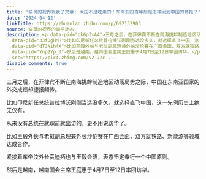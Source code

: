 ```yaml
---
title: '猫哥的视界发表了文章: 大国不是吃素的：东南亚四百年后是怎样回到中国的怀抱？'
date: '2024-04-12'
linkTitle: https://zhuanlan.zhihu.com/p/692152903
source: 猫哥的视界的知乎动态
description: <p data-pid="qk6pIxA4">三月之后，在菲律宾不断在南海挑衅制造地区动荡局势之际，中国在东南亚国家的外交成绩却捷报频传。</p><p
  data-pid="33fOgHMH">比如印尼新任总统普拉博沃刚刚当选没多久，就选择直飞中国，这一先例历史上绝无仅有。</p><p data-pid="QpiCGvJK">从来没有总统在就职前就出访的，更不用说访华了。</p><p
  data-pid="dTJNih4X">比如王毅外长与老挝副总理兼外长沙伦赛在广西会面，双方就铁路、新能源等领域达成合作。</p><p data-pid="o8Re05ob">紧接着东帝汶外长贲迪拓也与王毅会晤，表态坚定奉行一个中国原则。</p><p
  data-pid="Ynp2Yp_3">然后是越南，越南国会主席王庭惠于4月7日至12日率团访华。</p><figure data-size="normal"><img
  src="https://pic4.zhimg.com/v2-72c ...
disable_comments: true
---
```

<p data-pid="qk6pIxA4">三月之后，在菲律宾不断在南海挑衅制造地区动荡局势之际，中国在东南亚国家的外交成绩却捷报频传。</p><p data-pid="33fOgHMH">比如印尼新任总统普拉博沃刚刚当选没多久，就选择直飞中国，这一先例历史上绝无仅有。</p><p data-pid="QpiCGvJK">从来没有总统在就职前就出访的，更不用说访华了。</p><p data-pid="dTJNih4X">比如王毅外长与老挝副总理兼外长沙伦赛在广西会面，双方就铁路、新能源等领域达成合作。</p><p data-pid="o8Re05ob">紧接着东帝汶外长贲迪拓也与王毅会晤，表态坚定奉行一个中国原则。</p><p data-pid="Ynp2Yp_3">然后是越南，越南国会主席王庭惠于4月7日至12日率团访华。</p><figure data-size="normal"><img src="https://pic4.zhimg.com/v2-72c ...